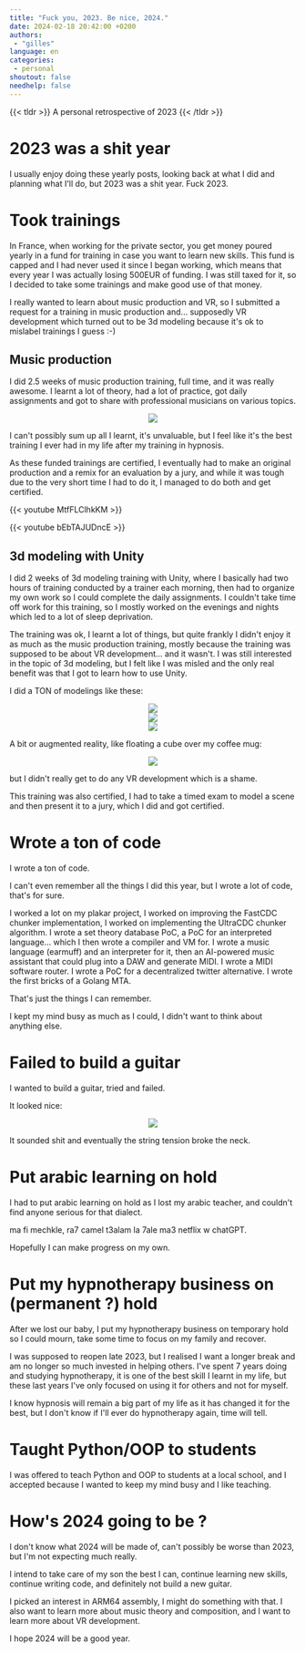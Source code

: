 ```yaml
---
title: "Fuck you, 2023. Be nice, 2024."
date: 2024-02-18 20:42:00 +0200
authors:
 - "gilles"
language: en
categories:
 - personal
shoutout: false
needhelp: false
---
```


{{< tldr >}}
A personal retrospective of 2023
{{< /tldr >}}


# 2023 was a shit year
I usually enjoy doing these yearly posts,
looking back at what I did and planning what I'll do,
but 2023 was a shit year.
Fuck 2023.

# Took trainings
In France,
when working for the private sector,
you get money poured yearly in a fund for training in case you want to learn new skills.
This fund is capped and I had never used it since I began working,
which means that every year I was actually losing 500EUR of funding.
I was still taxed for it,
so I decided to take some trainings and make good use of that money.

I really wanted to learn about music production and VR,
so I submitted a request for a training in music production and...
supposedly VR development which turned out to be 3d modeling because it's ok to mislabel trainings I guess :-)


## Music production
I did 2.5 weeks of music production training,
full time,
and it was really awesome.
I learnt a lot of theory,
had a lot of practice,
got daily assignments and got to share with professional musicians on various topics.

<center>
    <img src="music-training.jpg" />
</center>

I can't possibly sum up all I learnt,
it's unvaluable,
but I feel like it's the best training I ever had in my life after my training in hypnosis.

As these funded trainings are certified,
I eventually had to make an original production and a remix for an evaluation by a jury,
and while it was tough due to the very short time I had to do it,
I managed to do both and get certified.

{{< youtube MtfFLClhkKM >}}

{{< youtube bEbTAJUDncE >}}


## 3d modeling with Unity
I did 2 weeks of 3d modeling training with Unity,
where I basically had two hours of training conducted by a trainer each morning,
then had to organize my own work so I could complete the daily assignments.
I couldn't take time off work for this training,
so I mostly worked on the evenings and nights which led to a lot of sleep deprivation.

The training was ok,
I learnt a lot of things,
but quite frankly I didn't enjoy it as much as the music production training,
mostly because the training was supposed to be about VR development...
and it wasn't.
I was still interested in the topic of 3d modeling,
but I felt like I was misled and the only real benefit was that I got to learn how to use Unity.

I did a TON of modelings like these:

<center>
    <img src="chicken.png" />
</center>

<center>
    <img src="phare.png" />
</center>

<center>
    <img src="coffee.png" />
</center>

A bit or augmented reality,
like floating a cube over my coffee mug:

<center>
    <img src="ar.png" />
</center>

but I didn't really get to do any VR development which is a shame.

This training was also certified,
I had to take a timed exam to model a scene and then present it to a jury,
which I did and got certified.


# Wrote a ton of code
I wrote a ton of code.

I can't even remember all the things I did this year,
but I wrote a lot of code,
that's for sure.

I worked a lot on my plakar project,
I worked on improving the FastCDC chunker implementation,
I worked on implementing the UltraCDC chunker algorithm.
I wrote a set theory database PoC,
a PoC for an interpreted language...
which I then wrote a compiler and VM for.
I wrote a music language (earmuff) and an interpreter for it,
then an AI-powered music assistant that could plug into a DAW and generate MIDI.
I wrote a MIDI software router.
I wrote a PoC for a decentralized twitter alternative.
I wrote the first bricks of a Golang MTA.

That's just the things I can remember.

I kept my mind busy as much as I could,
I didn't want to think about anything else.


# Failed to build a guitar
I wanted to build a guitar,
tried and failed.

It looked nice:

<center>
    <img src="guitar1.jpeg" />
</center>

It sounded shit and eventually the string tension broke the neck.


# Put arabic learning on hold
I had to put arabic learning on hold as I lost my arabic teacher,
and couldn't find anyone serious for that dialect.

ma fi mechkle,
ra7 camel t3alam la 7ale ma3 netflix w chatGPT.

Hopefully I can make progress on my own.


# Put my hypnotherapy business on (permanent ?) hold
After we lost our baby,
I put my hypnotherapy business on temporary hold so I could mourn,
take some time to focus on my family and recover.

I was supposed to reopen late 2023,
but I realised I want a longer break and am no longer so much invested in helping others.
I've spent 7 years doing and studying hypnotherapy,
it is one of the best skill I learnt in my life,
but these last years I've only focused on using it for others and not for myself.

I know hypnosis will remain a big part of my life as it has changed it for the best,
but I don't know if I'll ever do hypnotherapy again,
time will tell.


# Taught Python/OOP to students
I was offered to teach Python and OOP to students at a local school,
and I accepted because I wanted to keep my mind busy and I like teaching.


# How's 2024 going to be ?
I don't know what 2024 will be made of,
can't possibly be worse than 2023,
but I'm not expecting much really.

I intend to take care of my son the best I can,
continue learning new skills,
continue writing code,
and definitely not build a new guitar.

I picked an interest in ARM64 assembly,
I might do something with that.
I also want to learn more about music theory and composition,
and I want to learn more about VR development.

I hope 2024 will be a good year.

